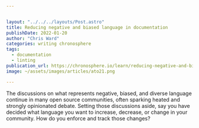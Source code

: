 ```yaml
---


layout: "../../../layouts/Post.astro"
title: Reducing negative and biased language in documentation
publishDate: 2022-01-20
author: "Chris Ward"
categories: writing chronosphere
tags: 
  - documentation
  - linting
publication_url: https://chronosphere.io/learn/reducing-negative-and-biased-language-in-documentation/
image: ~/assets/images/articles/ato21.png

---
```


The discussions on what represents negative, biased, and diverse language continue in many open source communities, often sparking heated and strongly opinionated debate. Setting those discussions aside, say you have decided what language you want to increase, decrease, or change in your community. How do you enforce and track those changes?